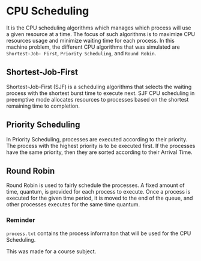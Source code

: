 # CPU Scheduling

It is the CPU scheduling algorithms which manages which process will use a given resource at a time. The focus of such algorithms is to maximize CPU resources usage and minimize waiting time for each process. In this machine problem, the different CPU algorithms that was simulated are `Shortest-Job- First`, `Priority Scheduling`, and `Round Robin`.

## Shortest-Job-First
Shortest-Job-First (SJF) is a scheduling algorithms that selects the waiting process with the shortest burst time to execute next. SJF CPU scheduling in preemptive mode allocates resources to processes based on the shortest remaining time to completion.

## Priority Scheduling
In Priority Scheduling, processes are executed according to their priority. The process with the highest priority is to be executed first. If the processes have the same priority, then they are sorted according to their Arrival Time.

## Round Robin
Round Robin is used to fairly schedule the processes. A fixed amount of time, quantum, is provided for each process to execute. Once a process is executed for the given time period, it is moved to the end of the queue, and other processes executes for the same time quantum.

### Reminder
`process.txt` contains the process informaiton that will be used for the CPU Scheduling.

This was made for a course subject.
